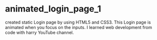 # animated_login_page_1
created static Login page by using HTML5 and CSS3. This Login page is animated when you focus on the inputs. I learned web development from code with harry YouTube channel.
